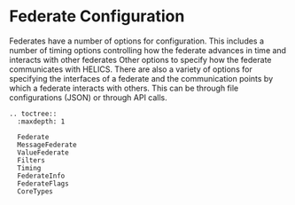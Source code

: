 Federate Configuration
======================

Federates have a number of options for configuration.  This includes a number of timing options controlling how the federate advances in time and interacts with other federates
Other options to specify how the federate communicates with HELICS.  There are also a variety of options for specifying the interfaces of a federate and the communication points by which a
federate interacts with others.  This can be through file configurations (JSON) or through API calls.


```eval_rst
.. toctree::
  :maxdepth: 1

  Federate
  MessageFederate
  ValueFederate
  Filters
  Timing
  FederateInfo
  FederateFlags
  CoreTypes
```
